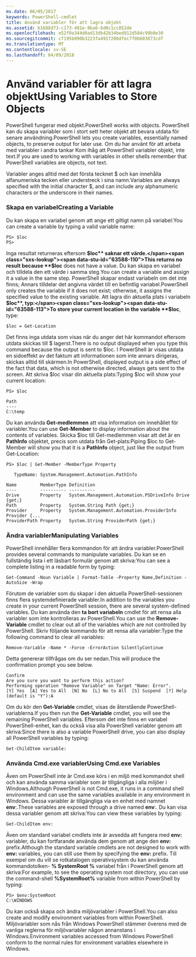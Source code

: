 ```yaml
---
ms.date: 06/05/2017
keywords: PowerShell-cmdlet
title: Använd variabler för att lagra objekt
ms.assetid: b1688d73-c173-491e-9ba6-6d0c1cc852de
ms.openlocfilehash: e52f0a344d0ad13db42b34bed912d584c99b0e30
ms.sourcegitcommit: cf195b090b3223fa4917206dfec7f0b603873cdf
ms.translationtype: MT
ms.contentlocale: sv-SE
ms.lasthandoff: 04/09/2018
---
```

# <a name="using-variables-to-store-objects"></a><span data-ttu-id="63588-103">Använd variabler för att lagra objekt</span><span class="sxs-lookup"><span data-stu-id="63588-103">Using Variables to Store Objects</span></span>
<span data-ttu-id="63588-104">PowerShell fungerar med objekt.</span><span class="sxs-lookup"><span data-stu-id="63588-104">PowerShell works with objects.</span></span> <span data-ttu-id="63588-105">PowerShell kan du skapa variabler som i stort sett heter objekt att bevara utdata för senare användning.</span><span class="sxs-lookup"><span data-stu-id="63588-105">PowerShell lets you create variables, essentially named objects, to preserve output for later use.</span></span> <span data-ttu-id="63588-106">Om du har använt för att arbeta med variabler i andra tankar Kom ihåg att PowerShell variabler objekt, inte text.</span><span class="sxs-lookup"><span data-stu-id="63588-106">If you are used to working with variables in other shells remember that PowerShell variables are objects, not text.</span></span>

<span data-ttu-id="63588-107">Variabler anges alltid med det första tecknet $ och kan innehålla alfanumeriska tecken eller understreck i sina namn.</span><span class="sxs-lookup"><span data-stu-id="63588-107">Variables are always specified with the initial character $, and can include any alphanumeric characters or the underscore in their names.</span></span>

### <a name="creating-a-variable"></a><span data-ttu-id="63588-108">Skapa en variabel</span><span class="sxs-lookup"><span data-stu-id="63588-108">Creating a Variable</span></span>
<span data-ttu-id="63588-109">Du kan skapa en variabel genom att ange ett giltigt namn på variabel:</span><span class="sxs-lookup"><span data-stu-id="63588-109">You can create a variable by typing a valid variable name:</span></span>

```
PS> $loc
PS>
```

<span data-ttu-id="63588-110">Inga resultat returneras eftersom **$loc** saknar ett värde.</span><span class="sxs-lookup"><span data-stu-id="63588-110">This returns no result because **$loc** does not have a value.</span></span> <span data-ttu-id="63588-111">Du kan skapa en variabel och tilldela den ett värde i samma steg.</span><span class="sxs-lookup"><span data-stu-id="63588-111">You can create a variable and assign it a value in the same step.</span></span> <span data-ttu-id="63588-112">PowerShell skapar endast variabeln om det inte finns; Annars tilldelar det angivna värdet till en befintlig variabel.</span><span class="sxs-lookup"><span data-stu-id="63588-112">PowerShell only creates the variable if it does not exist; otherwise, it assigns the specified value to the existing variable.</span></span> <span data-ttu-id="63588-113">Att lagra din aktuella plats i variabeln **$loc**, typ:</span><span class="sxs-lookup"><span data-stu-id="63588-113">To store your current location in the variable **$loc**, type:</span></span>

```
$loc = Get-Location
```

<span data-ttu-id="63588-114">Det finns inga utdata som visas när du anger det här kommandot eftersom utdata skickas till $ lagerst.</span><span class="sxs-lookup"><span data-stu-id="63588-114">There is no output displayed when you type this command because the output is sent to $loc.</span></span> <span data-ttu-id="63588-115">I PowerShell är visas utdata en sidoeffekt av det faktum att informationen som inte annars dirigeras, skickas alltid till skärmen.</span><span class="sxs-lookup"><span data-stu-id="63588-115">In PowerShell, displayed output is a side effect of the fact that data, which is not otherwise directed, always gets sent to the screen.</span></span> <span data-ttu-id="63588-116">Att skriva $loc visar din aktuella plats:</span><span class="sxs-lookup"><span data-stu-id="63588-116">Typing $loc will show your current location:</span></span>

```
PS> $loc

Path
----
C:\temp
```

<span data-ttu-id="63588-117">Du kan använda **Get-medlemmen** att visa information om innehållet för variabler.</span><span class="sxs-lookup"><span data-stu-id="63588-117">You can use **Get-Member** to display information about the contents of variables.</span></span> <span data-ttu-id="63588-118">Skicka $loc till Get-medlemmen visar att det är en **PathInfo** objektet, precis som utdata från Get-plats:</span><span class="sxs-lookup"><span data-stu-id="63588-118">Piping $loc to Get-Member will show you that it is a **PathInfo** object, just like the output from Get-Location:</span></span>

```
PS> $loc | Get-Member -MemberType Property

   TypeName: System.Management.Automation.PathInfo

Name         MemberType Definition
----         ---------- ----------
Drive        Property   System.Management.Automation.PSDriveInfo Drive {get;}
Path         Property   System.String Path {get;}
Provider     Property   System.Management.Automation.ProviderInfo Provider {...
ProviderPath Property   System.String ProviderPath {get;}
```

### <a name="manipulating-variables"></a><span data-ttu-id="63588-119">Ändra variabler</span><span class="sxs-lookup"><span data-stu-id="63588-119">Manipulating Variables</span></span>
<span data-ttu-id="63588-120">PowerShell innehåller flera kommandon för att ändra variabler.</span><span class="sxs-lookup"><span data-stu-id="63588-120">PowerShell provides several commands to manipulate variables.</span></span> <span data-ttu-id="63588-121">Du kan se en fullständig lista i ett läsbart formulär genom att skriva:</span><span class="sxs-lookup"><span data-stu-id="63588-121">You can see a complete listing in a readable form by typing:</span></span>

```
Get-Command -Noun Variable | Format-Table -Property Name,Definition -AutoSize -Wrap
```

<span data-ttu-id="63588-122">Förutom de variabler som du skapar i den aktuella PowerShell-sessionen finns flera systemdefinierade variabler.</span><span class="sxs-lookup"><span data-stu-id="63588-122">In addition to the variables you create in your current PowerShell session, there are several system-defined variables.</span></span> <span data-ttu-id="63588-123">Du kan använda den **ta bort variabeln** cmdlet för att rensa alla variabler som inte kontrolleras av PowerShell.</span><span class="sxs-lookup"><span data-stu-id="63588-123">You can use the **Remove-Variable** cmdlet to clear out all of the variables which are not controlled by PowerShell.</span></span> <span data-ttu-id="63588-124">Skriv följande kommando för att rensa alla variabler:</span><span class="sxs-lookup"><span data-stu-id="63588-124">Type the following command to clear all variables:</span></span>

```
Remove-Variable -Name * -Force -ErrorAction SilentlyContinue
```

<span data-ttu-id="63588-125">Detta genererar tillfrågas om du ser nedan.</span><span class="sxs-lookup"><span data-stu-id="63588-125">This will produce the confirmation prompt you see below.</span></span>

```
Confirm
Are you sure you want to perform this action?
Performing operation "Remove Variable" on Target "Name: Error".
[Y] Yes  [A] Yes to All  [N] No  [L] No to All  [S] Suspend  [?] Help
(default is "Y"):A
```

<span data-ttu-id="63588-126">Om du kör den **Get-Variable** cmdlet, visas de återstående PowerShell-variablerna.</span><span class="sxs-lookup"><span data-stu-id="63588-126">If you then run the **Get-Variable** cmdlet, you will see the remaining PowerShell variables.</span></span> <span data-ttu-id="63588-127">Eftersom det inte finns en variabel PowerShell-enhet, kan du också visa alla PowerShell variabler genom att skriva:</span><span class="sxs-lookup"><span data-stu-id="63588-127">Since there is also a variable PowerShell drive, you can also display all PowerShell variables by typing:</span></span>

```
Get-ChildItem variable:
```

### <a name="using-cmdexe-variables"></a><span data-ttu-id="63588-128">Använda Cmd.exe variabler</span><span class="sxs-lookup"><span data-stu-id="63588-128">Using Cmd.exe Variables</span></span>
<span data-ttu-id="63588-129">Även om PowerShell inte är Cmd.exe körs i en miljö med kommandot shell och kan använda samma variabler som är tillgängliga i alla miljöer i Windows.</span><span class="sxs-lookup"><span data-stu-id="63588-129">Although PowerShell is not Cmd.exe, it runs in a command shell environment and can use the same variables available in any environment in Windows.</span></span> <span data-ttu-id="63588-130">Dessa variabler är tillgängliga via en enhet med namnet **env**:.</span><span class="sxs-lookup"><span data-stu-id="63588-130">These variables are exposed through a drive named **env**:.</span></span> <span data-ttu-id="63588-131">Du kan visa dessa variabler genom att skriva:</span><span class="sxs-lookup"><span data-stu-id="63588-131">You can view these variables by typing:</span></span>

```
Get-ChildItem env:
```

<span data-ttu-id="63588-132">Även om standard variabel cmdlets inte är avsedda att fungera med **env:** variabler, du kan fortfarande använda dem genom att ange den **env:** prefix.</span><span class="sxs-lookup"><span data-stu-id="63588-132">Although the standard variable cmdlets are not designed to work with **env:** variables, you can still use them by specifying the **env:** prefix.</span></span> <span data-ttu-id="63588-133">Till exempel om du vill se rotkatalogen operativsystem du kan använda kommandotolken- **% SystemRoot %** variabel från i PowerShell genom att skriva:</span><span class="sxs-lookup"><span data-stu-id="63588-133">For example, to see the operating system root directory, you can use the command-shell **%SystemRoot%** variable from within PowerShell by typing:</span></span>

```
PS> $env:SystemRoot
C:\WINDOWS
```

<span data-ttu-id="63588-134">Du kan också skapa och ändra miljövariabler i PowerShell.</span><span class="sxs-lookup"><span data-stu-id="63588-134">You can also create and modify environment variables from within PowerShell.</span></span> <span data-ttu-id="63588-135">Miljövariabler som nås från Windows PowerShell stämmer överens med de vanliga reglerna för miljövariabler någon annanstans i Windows.</span><span class="sxs-lookup"><span data-stu-id="63588-135">Environment variables accessed from Windows PowerShell conform to the normal rules for environment variables elsewhere in Windows.</span></span>